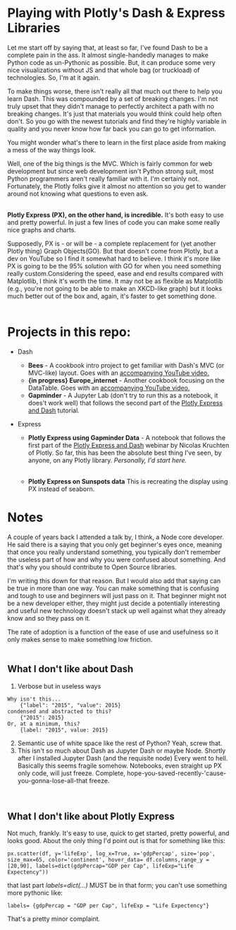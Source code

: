 # Playing with Plotly's Dash & Express Libraries

Let me start off by saying that, at least so far, I've found Dash to be a complete pain in the ass. It almost single-handedly manages to make Python code as un-Pythonic as possible. But, it can produce some very nice visualizations without JS and that whole bag (or truckload) of technologies. So, I'm at it again.

To make things worse, there isn't really all that much out there to help you learn Dash. This was compounded by a set of breaking changes. I'm not truly upset that they didn't manage to perfectly architect a path with no breaking changes. It's just that materials you would think could help often don't. So you go with the newest tutorials and find they're highly variable in quality and you never know how far back you can go to get information.

You might wonder what's there to learn in the first place aside from making a mess of the way things look.

Well, one of the big things is the MVC. Which is fairly common for web development but since web development isn't Python strong suit, most Python programmers aren't really familiar with it. I'm certainly not. Fortunately, the Plotly folks give it almost no attention so you get to wander around not knowing what questions to even ask.
<br> <br>

**Plotly Express (PX), on the other hand, is incredible.** It's both easy to use and pretty powerful. In just a few lines of code you can make some really nice graphs and charts.

Supposedly, PX is - or will be - a complete replacement for (yet another Plotly thing) Graph Objects(GO). But that doesn't come from Plotly, but a dev on YouTube so I find it somewhat hard to believe. I think it's more like PX is going to be the 95% solution with GO for when you need something really custom.Considering the speed, ease and end results compared with Matplotlib, I think it's worth the time. It may not be as flexible as Matplotlib (e.g., you're not going to be able to make an XKCD-like graph) but it looks much better out of the box and, again, it's faster to get something done.
<br> <br>
# Projects in this repo:
 - Dash <br>
   - **Bees** - A cookbook intro project to get familiar with Dash's MVC (or MVC-like) layout. Goes with an [accompanying YouTube video.](https://www.youtube.com/watch?v=hSPmj7mK6ng&t=382s)
   - **{in progress} Europe_internet** - Another cookbook focusing on the DataTable. Goes with an [accompanying YouTube video.](https://www.youtube.com/watch?v=USTqY4gH_VM)
   - **Gapminder** - A Jupyter Lab (don't try to run this as a notebook, it does't work well) that follows the second part of the [Plotly Express and Dash](https://www.youtube.com/watch?v=DIk-y41djCQ) tutorial.
 
  - Express <br>
    - **Plotly Express using Gapminder Data** - A notebook that follows the first part of the [Plotly Express and Dash](https://www.youtube.com/watch?v=DIk-y41djCQ) webinar by Nicolas Kruchten of Plotly. So far, this has been the absolute best thing I've seen, by anyone, on any Plotly library. *Personally, I'd start here.*<br><br>

    - **Plotly Express on Sunspots data**
    This is recreating the display using PX instead of seaborn.

# Notes

A couple of years back I attended a talk by, I think, a Node core developer. He said there is a saying that you only get beginner's eyes once, meaning that once you really understand something, you typically don't remember the useless part of how and why you were confused about something. And that's why you should contribute to Open Source libraries.

I'm writing this down for that reason. But I would also add that saying can be true in more than one way. You can make something that is confusing and tough to use and beginners will just pass on it. That beginner might not be a new developer either, they might just decide a potentially interesting and useful new technology doesn't stack up well against what they already know and so they pass on it.

The rate of adoption is a function of the ease of use and usefulness so it only makes sense to make something low friction.<br><br>

## What I don't like about Dash
  1. Verbose but in useless ways

    Why isn't this...
        {"label": "2015", "value": 2015}
    condensed and abstracted to this?
        {"2015": 2015}
    Or, at a minimum, this?
        {label: "2015", value: 2015}
  2. Semantic use of white space like the rest of Python? Yeah, screw that.
  3. This isn't so much about Dash as Jupyter Dash or maybe Node. Shortly after I installed Jupyter Dash (and the requisite node) Every went to hell. Basically this seems fragile somehow. Notebooks, even straight up PX only code, will just freeze. Complete, hope-you-saved-recently-'cause-you-gonna-lose-all-that freeze.

<br>

## What I don't like about Plotly Express
Not much, frankly. It's easy to use, quick to get started, pretty powerful, and looks good. About the only thing I'd point out is that for something like this:

    px.scatter(df, y='lifeExp', log_x=True, x='gdpPercap', size='pop', size_max=65, color='continent', hover_data= df.columns,range_y = [20,90], labels=dict(gdpPercap="GDP per Cap", lifeExp="Life Expectency"))

that last part *labels=dict(...)*  MUST be in that form; you can't use something more pythonic like:
    
    labels= {gdpPercap = "GDP per Cap", lifeExp = "Life Expectency"}

That's a pretty minor complaint.
   